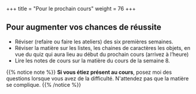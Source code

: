+++
title = "Pour le prochain cours"
weight = 76
+++

## Pour augmenter vos chances de réussite

- Réviser (refaire ou faire les ateliers) des six premières semaines.
- Réviser la matière sur les listes, les chaines de caractères les objets, en vue du quiz qui aura lieu au début du prochain cours (arrivez à l’heure)
- Lire les notes de cours sur la matière du cours de la semaine 8.


{{% notice note %}}
**Si vous étiez présent au cours**, posez moi des questions lorsque vous avez de la difficulté. N'attendez pas que la matière se complique.
{{% /notice %}}
